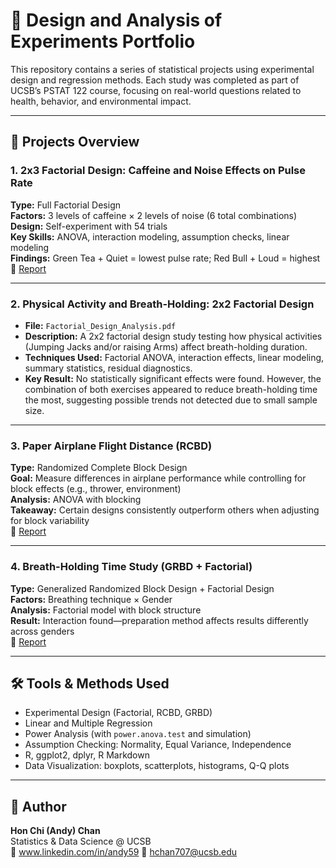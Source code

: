 # 🧪 Design and Analysis of Experiments Portfolio

This repository contains a series of statistical projects using experimental design and regression methods. Each study was completed as part of UCSB’s PSTAT 122 course, focusing on real-world questions related to health, behavior, and environmental impact.

---

## 📁 Projects Overview

### 1. **2x3 Factorial Design: Caffeine and Noise Effects on Pulse Rate**
**Type:** Full Factorial Design  
**Factors:** 3 levels of caffeine × 2 levels of noise (6 total combinations)  
**Design:** Self-experiment with 54 trials  
**Key Skills:** ANOVA, interaction modeling, assumption checks, linear modeling  
**Findings:** Green Tea + Quiet = lowest pulse rate; Red Bull + Loud = highest  
📄 [Report](./2x3FactorialDesginReport.pdf)

---

### 2. **Physical Activity and Breath-Holding: 2x2 Factorial Design**
- **File:** `Factorial_Design_Analysis.pdf`
- **Description:** A 2x2 factorial design study testing how physical activities (Jumping Jacks and/or raising Arms) affect breath-holding duration.
- **Techniques Used:** Factorial ANOVA, interaction effects, linear modeling, summary statistics, residual diagnostics.
- **Key Result:** No statistically significant effects were found. However, the combination of both exercises appeared to reduce breath-holding time the most, suggesting possible trends not detected due to small sample size.

---

### 3. **Paper Airplane Flight Distance (RCBD)**
**Type:** Randomized Complete Block Design  
**Goal:** Measure differences in airplane performance while controlling for block effects (e.g., thrower, environment)  
**Analysis:** ANOVA with blocking  
**Takeaway:** Certain designs consistently outperform others when adjusting for block variability  
📄 [Report](./PaperAirplanes_RCBD_Report.pdf)

---

### 4. **Breath-Holding Time Study (GRBD + Factorial)**
**Type:** Generalized Randomized Block Design + Factorial Design  
**Factors:** Breathing technique × Gender  
**Analysis:** Factorial model with block structure  
**Result:** Interaction found—preparation method affects results differently across genders  
📄 [Report](./Breath-Holding_GRBD_FD.pdf)

---

## 🛠️ Tools & Methods Used

- Experimental Design (Factorial, RCBD, GRBD)
- Linear and Multiple Regression
- Power Analysis (with `power.anova.test` and simulation)
- Assumption Checking: Normality, Equal Variance, Independence
- R, ggplot2, dplyr, R Markdown
- Data Visualization: boxplots, scatterplots, histograms, Q-Q plots

---

## 👤 Author

**Hon Chi (Andy) Chan**  
Statistics & Data Science @ UCSB  
🔗 www.linkedin.com/in/andy59 
📧 hchan707@ucsb.edu
